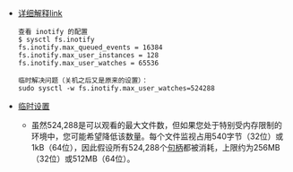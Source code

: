 - [详细解释link](https://www.markjour.com/article/cannot-add-inotify-watch.html)

  ```
  查看 inotify 的配置
  $ sysctl fs.inotify
  fs.inotify.max_queued_events = 16384
  fs.inotify.max_user_instances = 128
  fs.inotify.max_user_watches = 65536
  
  临时解决问题（关机之后又是原来的设置）：
  sudo sysctl -w fs.inotify.max_user_watches=524288
  ```

  

- [临时设置](https://blog.csdn.net/taxuebufeng/article/details/132101224)

  - 虽然524,288是可以观看的最大文件数，但如果您处于特别受内存限制的环境中，您可能希望降低该数量。每个文件监视占用540字节（32位）或1kB（64位），因此假设所有524,288个[句柄](https://so.csdn.net/so/search?q=句柄&spm=1001.2101.3001.7020)都被消耗，上限约为256MB（32位）或512MB（64位）。